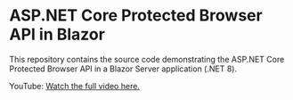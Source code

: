# ASP.NET Core Protected Browser API in Blazor

This repository contains the source code demonstrating the ASP.NET Core Protected Browser API in a Blazor Server application (.NET 8).

YouTube: [Watch the full video here.](https://youtu.be/315cATlLGLg)